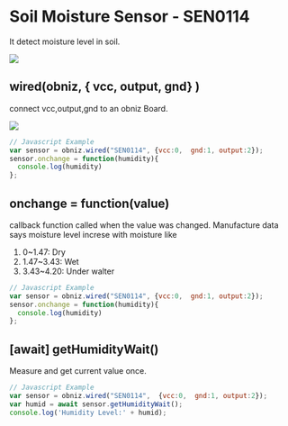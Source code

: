 # Soil Moisture Sensor - SEN0114

It detect moisture level in soil.

![](./image.jpg)

## wired(obniz, { vcc, output, gnd} )
connect vcc,output,gnd to an obniz Board.

![](./wired.png)


```javascript
// Javascript Example
var sensor = obniz.wired("SEN0114", {vcc:0,  gnd:1, output:2});
sensor.onchange = function(humidity){
  console.log(humidity)
};
```


## onchange = function(value)
callback function called when the value was changed.
Manufacture data says moisture level increse with moisture like

1. 0~1.47: Dry
2. 1.47~3.43: Wet
3. 3.43~4.20: Under walter

```javascript
// Javascript Example
var sensor = obniz.wired("SEN0114", {vcc:0,  gnd:1, output:2});
sensor.onchange = function(humidity){
  console.log(humidity)
};
```
## [await] getHumidityWait()
Measure and get current value once.

```javascript
// Javascript Example
var sensor = obniz.wired("SEN0114",  {vcc:0,  gnd:1, output:2});
var humid = await sensor.getHumidityWait();
console.log('Humidity Level:' + humid);
```
